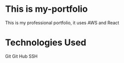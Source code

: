 # This is my-portfolio

This is my professional portfolio, it uses AWS and React

# Technologies Used
Git
Git Hub
SSH 
